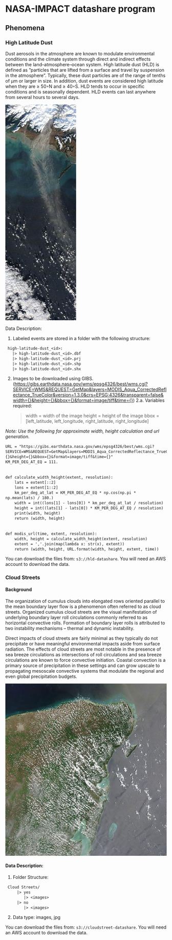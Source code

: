 # NASA-IMPACT datashare program



## Phenomena

### High Latitude Dust
Dust  aerosols  in  the  atmosphere  are  known  to  modulate environmental conditions and the climate system through direct and indirect effects between the land–atmosphere–ocean system. High latitude dust (HLD) is defined as ”particles that are lifted from a surface and travel by suspension in the atmosphere”. Typically, these dust particles are of the range of tenths of μm or larger in size. In addition,  dust events are considered high latitude when they are ≥ 50◦N and ≥ 40◦S. HLD  tends  to  occur  in  specific conditions and is seasonally dependent. HLD events can last anywhere from several hours to several days.

![High Latitude Dust Sample](/examples/hld_sample.jpg)

Data Description:
1. Labeled events are stored in a folder with the following structure:
  ```
   high-latitude-dust_<id>:
     |> high-latitude-dust_<id>.dbf
     |> high-latitude-dust_<id>.prj
     |> high-latitude-dust_<id>.shp
     |> high-latitude-dust_<id>.shx
  ```
2. Images to be downloaded using GIBS. (https://gibs.earthdata.nasa.gov/wms/epsg4326/best/wms.cgi?SERVICE=WMS&REQUEST=GetMap&layers=MODIS_Aqua_CorrectedReflectance_TrueColor&version=1.3.0&crs=EPSG:4326&transparent=false&width={}&height={}&bbox={}&format=image/tiff&time={})
2.a. Variables required:
     > width = width of the image
     > height = height of the image
     > bbox = [left_latitude, left_longitude, right_latitude, right_longitude]

*Note: Use the following for approximate width, height calculation and url generation.*

```
URL = "https://gibs.earthdata.nasa.gov/wms/epsg4326/best/wms.cgi?SERVICE=WMS&REQUEST=GetMap&layers=MODIS_Aqua_CorrectedReflectance_TrueColor&version=1.3.0&crs=EPSG:4326&transparent=false&width={}&height={}&bbox={}&format=image/tiff&time={}"
KM_PER_DEG_AT_EQ = 111.


def calculate_width_height(extent, resolution):
    lats = extent[::2]
    lons = extent[1::2]
    km_per_deg_at_lat = KM_PER_DEG_AT_EQ * np.cos(np.pi * np.mean(lats) / 180.)
    width = int((lons[1] - lons[0]) * km_per_deg_at_lat / resolution)
    height = int((lats[1] - lats[0]) * KM_PER_DEG_AT_EQ / resolution)
    print(width, height)
    return (width, height)


def modis_url(time, extent, resolution):
    width, height = calculate_width_height(extent, resolution)
    extent = ','.join(map(lambda x: str(x), extent))
    return (width, height, URL.format(width, height, extent, time))
```

You can download the files from: `s3://hld-datashare`. You will need an AWS account to download the data.

### Cloud Streets

#### Background

The organization of cumulus clouds into elongated rows oriented parallel to the mean boundary layer flow is a phenomenon often referred to as cloud streets. Organized cumulus cloud streets are the visual manifestation of underlying boundary layer roll circulations commonly referred to as horizontal convective rolls. Formation of boundary layer rolls is attributed to  two instability mechanisms – thermal and dynamic instability.

Direct impacts of cloud streets are fairly minimal as they typically do not precipitate or have meaningful environmental impacts aside from surface radiation.  The effects of cloud streets are most notable in the presence of sea breeze circulations as intersections of roll circulations and sea breeze circulations are known to force convective initiation.  Coastal convection is a primary source of precipitation in these settings and can grow upscale to propagating mesoscale convective systems that modulate the regional and even global precipitation budgets.

![Cloud Street Sample](/examples/cloudstreet_sample.jpg)


#### Data Description:

1. Folder Structure:
  ```
   Cloud Streets/
       |> yes
          |> <images>
       |> no
          |> <images>
  ```
2. Data type: images, jpg

You can download the files from: `s3://cloudstreet-datashare`. You will need an AWS account to download the data.
